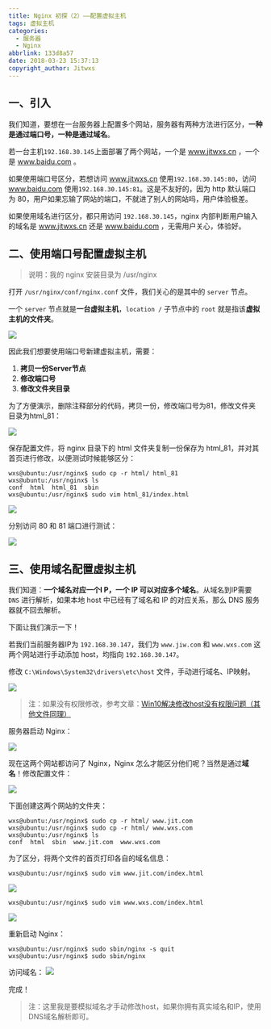 ```yaml
---
title: Nginx 初探（2）——配置虚拟主机
tags: 虚拟主机
categories:
  - 服务器
  - Nginx
abbrlink: 133d8a57
date: 2018-03-23 15:37:13
copyright_author: Jitwxs
---
```


## 一、引入

我们知道，要想在一台服务器上配置多个网站，服务器有两种方法进行区分，**一种是通过端口号，一种是通过域名**。

若一台主机`192.168.30.145`上面部署了两个网站，一个是 www.jitwxs.cn ，一个是 www.baidu.com 。

如果使用端口号区分，若想访问 www.jitwxs.cn 使用`192.168.30.145:80`，访问 www.baidu.com 使用`192.168.30.145:81`。这是不友好的，因为 http 默认端口为 80，用户如果忘输了网站的端口，不就进了别人的网站吗，用户体验极差。

如果使用域名进行区分，都只用访问 `192.168.30.145`，nginx 内部判断用户输入的域名是 www.jitwxs.cn 还是 www.baidu.com ，无需用户关心，体验好。

## 二、使用端口号配置虚拟主机

>说明：我的 nginx 安装目录为 /usr/nginx

打开 `/usr/nginx/conf/nginx.conf` 文件，我们关心的是其中的 `server` 节点。

一个 `server` 节点就是**一台虚拟主机**，`location /` 子节点中的 `root` 就是指该**虚拟主机的文件夹**。

![](https://cdn.jsdelivr.net/gh/jitwxs/cdn/blog/posts/2018032311094779.png)

因此我们想要使用端口号新建虚拟主机，需要：

 1. **拷贝一份Server节点**
 2. **修改端口号**
 3. **修改文件夹目录**

为了方便演示，删除注释部分的代码，拷贝一份，修改端口号为81，修改文件夹目录为html_81：

![](https://cdn.jsdelivr.net/gh/jitwxs/cdn/blog/posts/20180323111404117.png)

保存配置文件，将 nginx 目录下的 html 文件夹复制一份保存为 html_81，并对其首页进行修改，以便测试时候能够区分：

```shell
wxs@ubuntu:/usr/nginx$ sudo cp -r html/ html_81
wxs@ubuntu:/usr/nginx$ ls
conf  html  html_81  sbin
wxs@ubuntu:/usr/nginx$ sudo vim html_81/index.html 
```

![](https://cdn.jsdelivr.net/gh/jitwxs/cdn/blog/posts/20180323111922599.png)

分别访问 80 和 81 端口进行测试：

![](https://cdn.jsdelivr.net/gh/jitwxs/cdn/blog/posts/20180323111950943.png)

## 三、使用域名配置虚拟主机

我们知道：**一个域名对应一个I P，一个  IP 可以对应多个域名**。从域名到IP需要 `DNS` 进行解析，如果本地 host 中已经有了域名和 IP 的对应关系，那么 DNS 服务器就不回去解析。

下面让我们演示一下！

若我们当前服务器IP为 `192.168.30.147`，我们为 `www.jiw.com` 和 `www.wxs.com` 这两个网站进行手动添加 host，均指向 `192.168.30.147`。

修改 `C:\Windows\System32\drivers\etc\host` 文件，手动进行域名、IP映射。

![](https://cdn.jsdelivr.net/gh/jitwxs/cdn/blog/posts/20180323152059342.png)

>注：如果没有权限修改，参考文章：[Win10解决修改host没有权限问题（其他文件同理）](https://blog.csdn.net/yuanlaijike/article/details/79668711)

服务器启动 Nginx：

![](https://cdn.jsdelivr.net/gh/jitwxs/cdn/blog/posts/20180323152144683.png)

现在这两个网站都访问了 Nginx，Nginx 怎么才能区分他们呢？当然是通过**域名**！修改配置文件：

![](https://cdn.jsdelivr.net/gh/jitwxs/cdn/blog/posts/20180323152935288.png)

下面创建这两个网站的文件夹：

```shell
wxs@ubuntu:/usr/nginx$ sudo cp -r html/ www.jit.com
wxs@ubuntu:/usr/nginx$ sudo cp -r html/ www.wxs.com
wxs@ubuntu:/usr/nginx$ ls
conf  html  sbin  www.jit.com  www.wxs.com
```
为了区分，将两个文件的首页打印各自的域名信息：

```shell
wxs@ubuntu:/usr/nginx$ sudo vim www.jit.com/index.html 
```
![](https://cdn.jsdelivr.net/gh/jitwxs/cdn/blog/posts/20180323153246837.png)

```
wxs@ubuntu:/usr/nginx$ sudo vim www.wxs.com/index.html 
```
![](https://cdn.jsdelivr.net/gh/jitwxs/cdn/blog/posts/20180323153258510.png)

重新启动 Nginx：

```shell
wxs@ubuntu:/usr/nginx$ sudo sbin/nginx -s quit
wxs@ubuntu:/usr/nginx$ sudo sbin/nginx
```

访问域名：
![](https://cdn.jsdelivr.net/gh/jitwxs/cdn/blog/posts/20180323153524612.png)

完成！

>注：这里我是要模拟域名才手动修改host，如果你拥有真实域名和IP，使用DNS域名解析即可。
